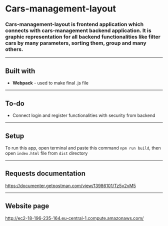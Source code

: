 # **Cars-management-layout** 
### Cars-management-layout is frontend application which connects with cars-management backend application. It is graphic representation for all backend functionalities like filter cars by many parameters, sorting them, group and many others. 

------------------------------------------

## **Built with**
* **Webpack** - used to make final .js file

------------------------------------------

## **To-do**

* Connect login and register functionalities with security from backend

------------------------------------------

## **Setup**

To run this app, open terminal and paste this command `npm run build`, then open `index.html` file from `dist` directory

------------------------------------------

## **Requests documentation**

https://documenter.getpostman.com/view/13986101/Tz5v2vM5

------------------------------------------

## **Website page**

http://ec2-18-196-235-164.eu-central-1.compute.amazonaws.com/
